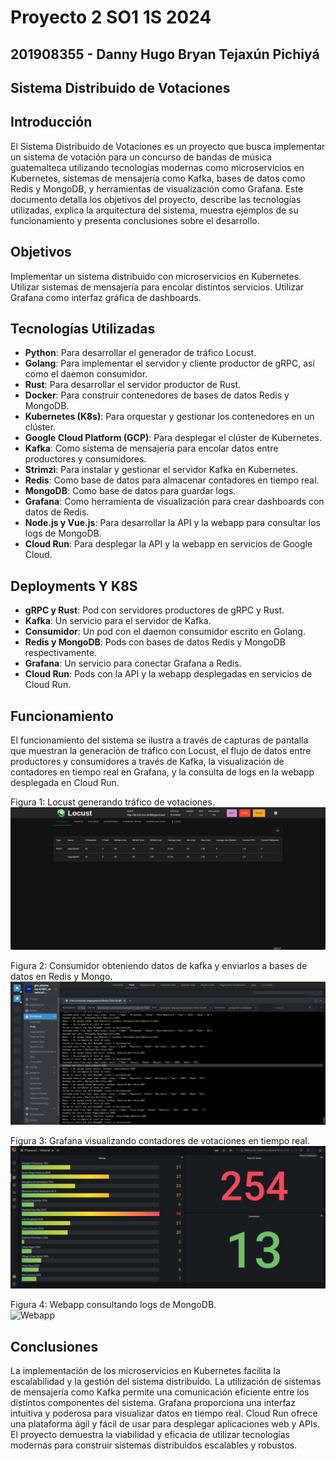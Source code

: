 # Proyecto 2 SO1 1S 2024

## 201908355 - Danny Hugo Bryan Tejaxún Pichiyá

## Sistema Distribuido de Votaciones

## Introducción
El Sistema Distribuido de Votaciones es un proyecto que busca implementar un sistema de votación para un concurso de bandas de música guatemalteca utilizando tecnologías modernas como microservicios en Kubernetes, sistemas de mensajería como Kafka, bases de datos como Redis y MongoDB, y herramientas de visualización como Grafana. Este documento detalla los objetivos del proyecto, describe las tecnologías utilizadas, explica la arquitectura del sistema, muestra ejemplos de su funcionamiento y presenta conclusiones sobre el desarrollo.

## Objetivos
Implementar un sistema distribuido con microservicios en Kubernetes.
Utilizar sistemas de mensajería para encolar distintos servicios.
Utilizar Grafana como interfaz gráfica de dashboards.

## Tecnologías Utilizadas
* **Python**: Para desarrollar el generador de tráfico Locust.  
* **Golang**: Para implementar el servidor y cliente productor de gRPC, así como el daemon consumidor.  
* **Rust**: Para desarrollar el servidor productor de Rust.  
* **Docker**: Para construir contenedores de bases de datos Redis y MongoDB.  
* **Kubernetes (K8s)**: Para orquestar y gestionar los contenedores en un clúster.  
* **Google Cloud Platform (GCP)**: Para desplegar el clúster de Kubernetes.  
* **Kafka**: Como sistema de mensajería para encolar datos entre productores y consumidores.  
* **Strimzi**: Para instalar y gestionar el servidor Kafka en Kubernetes.  
* **Redis**: Como base de datos para almacenar contadores en tiempo real.  
* **MongoDB**: Como base de datos para guardar logs.  
* **Grafana**: Como herramienta de visualización para crear dashboards con datos de Redis.  
* **Node.js y Vue.js**: Para desarrollar la API y la webapp para consultar los logs de MongoDB.  
* **Cloud Run**: Para desplegar la API y la webapp en servicios de Google Cloud.  

## Deployments Y K8S
* **gRPC y Rust**: Pod con servidores productores de gRPC y Rust.  
* **Kafka**: Un servicio para el servidor de Kafka.  
* **Consumidor**: Un pod con el daemon consumidor escrito en Golang.  
* **Redis y MongoDB**: Pods con bases de datos Redis y MongoDB respectivamente.  
* **Grafana**: Un servicio para conectar Grafana a Redis.  
* **Cloud Run**: Pods con la API y la webapp desplegadas en servicios de Cloud Run.  

## Funcionamiento
El funcionamiento del sistema se ilustra a través de capturas de pantalla que muestran la generación de tráfico con Locust, el flujo de datos entre productores y consumidores a través de Kafka, la visualización de contadores en tiempo real en Grafana, y la consulta de logs en la webapp desplegada en Cloud Run.


Figura 1: Locust generando tráfico de votaciones.  
![Locust](./Img/Locust.png)  


Figura 2: Consumidor obteniendo datos de kafka y enviarlos a bases de datos en Redis y Mongo.  
![Kafka](./Img/LogsKafka.png)  

Figura 3: Grafana visualizando contadores de votaciones en tiempo real.  
![Grafana](./Img/Votos.png)  

Figura 4: Webapp consultando logs de MongoDB.  
![Webapp](./Img/Webapp.png)  

## Conclusiones
La implementación de los microservicios en Kubernetes facilita la escalabilidad y la gestión del sistema distribuido.
La utilización de sistemas de mensajería como Kafka permite una comunicación eficiente entre los distintos componentes del sistema.
Grafana proporciona una interfaz intuitiva y poderosa para visualizar datos en tiempo real.
Cloud Run ofrece una plataforma ágil y fácil de usar para desplegar aplicaciones web y APIs.
El proyecto demuestra la viabilidad y eficacia de utilizar tecnologías modernas para construir sistemas distribuidos escalables y robustos.